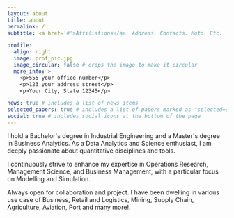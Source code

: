 ```yaml
---
layout: about
title: about
permalink: /
subtitle: <a href='#'>Affiliations</a>. Address. Contacts. Moto. Etc.

profile:
  align: right
  image: prof_pic.jpg
  image_circular: false # crops the image to make it circular
  more_info: >
    <p>555 your office number</p>
    <p>123 your address street</p>
    <p>Your City, State 12345</p>

news: true # includes a list of news items
selected_papers: true # includes a list of papers marked as "selected={true}"
social: true # includes social icons at the bottom of the page
---
```


I hold a Bachelor's degree in Industrial Engineering and a Master's degree in Business Analytics. As a Data Analytics and Science enthusiast, I am deeply passionate about quantitative disciplines and tools. 

I continuously strive to enhance my expertise in Operations Research, Management Science, and Business Management, with a particular focus on Modelling and Simulation.

Always open for collaboration and project. I have been dwelling in various use case of Business, Retail and Logistics, Mining, Supply Chain, Agriculture, Aviation, Port and many more!.